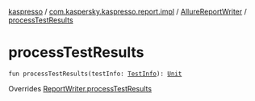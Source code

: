 [kaspresso](../../index.md) / [com.kaspersky.kaspresso.report.impl](../index.md) / [AllureReportWriter](index.md) / [processTestResults](./process-test-results.md)

# processTestResults

`fun processTestResults(testInfo: `[`TestInfo`](../../com.kaspersky.kaspresso.testcases.models.info/-test-info/index.md)`): `[`Unit`](https://kotlinlang.org/api/latest/jvm/stdlib/kotlin/-unit/index.html)

Overrides [ReportWriter.processTestResults](../../com.kaspersky.kaspresso.report/-report-writer/process-test-results.md)

